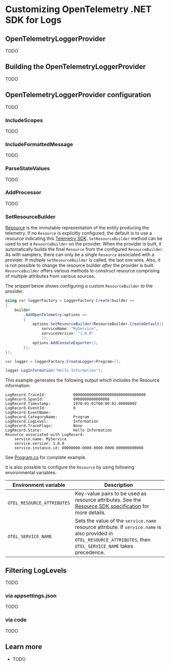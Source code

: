 # Customizing OpenTelemetry .NET SDK for Logs

## OpenTelemetryLoggerProvider

TODO

## Building the OpenTelemetryLoggerProvider

TODO

## OpenTelemetryLoggerProvider configuration

TODO

### IncludeScopes

TODO

### IncludeFormattedMessage

TODO

### ParseStateValues

TODO

### AddProcessor

TODO

### SetResourceBuilder

[Resource](https://github.com/open-telemetry/opentelemetry-specification/blob/main/specification/resource/sdk.md)
is the immutable representation of the entity producing the telemetry. If no
`Resource` is explicitly configured, the default is to use a resource indicating
this [Telemetry
SDK](https://github.com/open-telemetry/opentelemetry-specification/tree/main/specification/resource/semantic_conventions#telemetry-sdk).
`SetResourceBuilder` method can be used to set a
`ResourceBuilder` on the provider. When the provider is built, it automatically
builds the final `Resource` from the configured `ResourceBuilder`. As with
samplers, there can only be a single `Resource` associated with a provider. If
multiple `SetResourceBuilder` is called, the last one wins. Also, it is not
possible to change the resource builder *after* the provider is built.
`ResourceBuilder` offers various methods to construct resource comprising of
multiple attributes from various sources.

The snippet below shows configuring a custom `ResourceBuilder` to the provider.

```csharp
using var loggerFactory = LoggerFactory.Create(builder =>
{
    builder
        .AddOpenTelemetry(options =>
        {
            options.SetResourceBuilder(ResourceBuilder.CreateDefault().AddService(
                serviceName: "MyService",
                serviceVersion: "1.0.0"
                ));
            options.AddConsoleExporter();
        });
});

var logger = loggerFactory.CreateLogger<Program>();

logger.LogInformation("Hello Information");
```

This example generates the following output which includes the Resource
information:

```text
LogRecord.TraceId:            00000000000000000000000000000000
LogRecord.SpanId:             0000000000000000
LogRecord.Timestamp:          1970-01-01T00:00:01.0000000Z
LogRecord.EventId:            0
LogRecord.EventName:
LogRecord.CategoryName:       Program
LogRecord.LogLevel:           Information
LogRecord.TraceFlags:         None
LogRecord.State:              Hello Information
Resource associated with LogRecord:
    service.name: MyService
    service.version: 1.0.0
    service.instance.id: 00000000-0000-0000-0000-000000000000
```

See [Program.cs](Program.cs) for complete example.

It is also possible to configure the `Resource` by using following
environmental variables:

<!-- markdownlint-disable MD013 -->
| Environment variable       | Description                                        |
| -------------------------- | -------------------------------------------------- |
| `OTEL_RESOURCE_ATTRIBUTES` | Key-value pairs to be used as resource attributes. See the [Resource SDK specification](https://github.com/open-telemetry/opentelemetry-specification/blob/v1.5.0/specification/resource/sdk.md#specifying-resource-information-via-an-environment-variable) for more details. |
| `OTEL_SERVICE_NAME`        | Sets the value of the `service.name` resource attribute. If `service.name` is also provided in `OTEL_RESOURCE_ATTRIBUTES`, then `OTEL_SERVICE_NAME` takes precedence. |
<!-- markdownlint-enable MD013 -->

## Filtering LogLevels

TODO

### via appsettings.json

TODO

### via code

TODO

## Learn more

* TODO
